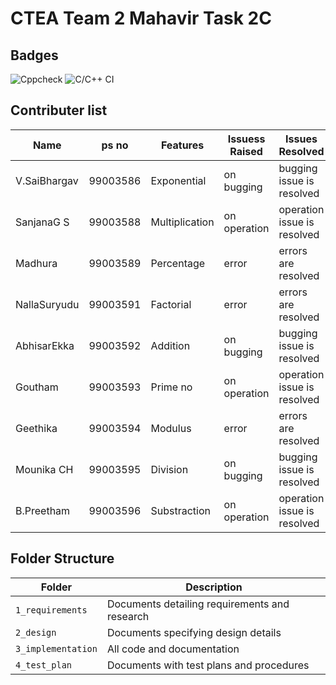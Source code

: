 # CTEA Team 2 Mahavir Task 2C

## Badges

![Cppcheck](https://github.com/99003592/Team2-TaskCalculator/workflows/Cppcheck/badge.svg)     ![C/C++ CI](https://github.com/99003592/Team2-TaskCalculator/workflows/C/C++%20CI/badge.svg)

## Contributer list

**Name**      | **ps no**  | Features     |  Issuess Raised                                  |             Issues Resolved                            |
--------------|------------|--------------|--------------------------------------------------|--------------------------------------------------------|
V.SaiBhargav  |99003586    |Exponential   | on bugging                                       | bugging issue is resolved                              |
SanjanaG S    |99003588    |Multiplication| on operation                                     |operation issue is resolved                             |
Madhura       |99003589    |Percentage    | error                                            |errors are resolved                                     |
NallaSuryudu  |99003591    |Factorial     | error                                            |errors are resolved                                     |
AbhisarEkka   |99003592    |Addition      |on bugging                                        |bugging issue is resolved                               |
Goutham       |99003593    |Prime no      | on operation                                     |operation issue is resolved                             |
Geethika      |99003594    |Modulus       |error                                             |errors are resolved                                     |
Mounika CH    |99003595    |Division      |on bugging                                        |bugging issue is resolved                               |
B.Preetham    |99003596    |Substraction  |   on operation                                   |operation issue is resolved                             |




## Folder Structure
Folder             | Description
-------------------| -----------------------------------------
`1_requirements`   | Documents detailing requirements and research
`2_design`         | Documents specifying design details
`3_implementation` | All code and documentation
`4_test_plan`      | Documents with test plans and procedures




